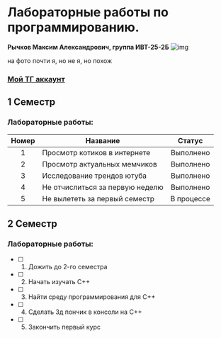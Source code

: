 # Лабораторные работы по программированию.

**Рычков Максим Александрович, группа ИВТ-25-2Б**
![img](https://i.pinimg.com/736x/86/60/eb/8660eb2acc07bf8cdfac5a625e7fb72e.jpg)

на фото почти я, но не я, но похож

### [Мой ТГ аккаунт](https://t.me/Just_ZeLdRiS "Жмяк")

## 1 Семестр

### Лабораторные работы:

|Номер|Название|Статус|
|:---:|--------|:------:|
|1|Просмотр котиков в интернете|Выполнено|
|2|Просмотр актуальных мемчиков|Выполнено|
|3|Исследование трендов ютуба|Выполнено|
|4|Не отчислиться за первую неделю|Выполнено|
|5|Не вылететь за первый семестр|В процессе|

## 2 Семестр 

### Лабораторные работы:

- [ ] 1. Дожить до 2-го семестра
- [ ] 2. Начать изучать C++
- [ ] 3. Найти среду программирования для C++
- [ ] 4. Сделать 3д пончик в консоли на C++
- [ ] 5. Закончить первый курс



